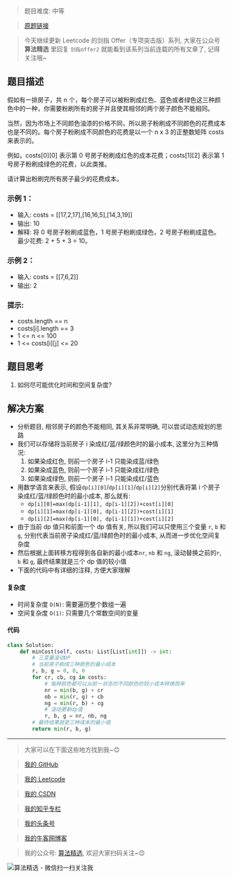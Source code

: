 > 题目难度: 中等

> [原题链接](https://leetcode.cn/problems/JEj789/)

> 今天继续更新 Leetcode 的剑指 Offer（专项突击版）系列, 大家在公众号 **算法精选** 里回复 `剑指offer2` 就能看到该系列当前连载的所有文章了, 记得关注哦~

## 题目描述

假如有一排房子，共 n 个，每个房子可以被粉刷成红色、蓝色或者绿色这三种颜色中的一种，你需要粉刷所有的房子并且使其相邻的两个房子颜色不能相同。

当然，因为市场上不同颜色油漆的价格不同，所以房子粉刷成不同颜色的花费成本也是不同的。每个房子粉刷成不同颜色的花费是以一个 n x 3 的正整数矩阵 costs 来表示的。

例如，costs[0][0] 表示第 0 号房子粉刷成红色的成本花费；costs[1][2] 表示第 1 号房子粉刷成绿色的花费，以此类推。

请计算出粉刷完所有房子最少的花费成本。

### 示例 1：

- 输入: costs = [[17,2,17],[16,16,5],[14,3,19]]
- 输出: 10
- 解释: 将 0 号房子粉刷成蓝色，1 号房子粉刷成绿色，2 号房子粉刷成蓝色。最少花费: 2 + 5 + 3 = 10。

### 示例 2：

- 输入: costs = [[7,6,2]]
- 输出: 2

### 提示:

- costs.length == n
- costs[i].length == 3
- 1 <= n <= 100
- 1 <= costs[i][j] <= 20

## 题目思考

1. 如何尽可能优化时间和空间复杂度?

## 解决方案

- 分析题目, 相邻房子的颜色不能相同, 其关系非常明确, 可以尝试动态规划的思路
- 我们可以存储将当前房子 i 染成红/蓝/绿颜色时的最小成本, 这里分为三种情况:
  1. 如果染成红色, 则前一个房子 i-1 只能染成蓝/绿色
  2. 如果染成蓝色, 则前一个房子 i-1 只能染成红/绿色
  3. 如果染成绿色, 则前一个房子 i-1 只能染成红/蓝色
- 用数学语言来表示, 假设`dp[i][0]`/`dp[i][1]`/`dp[i][2]`分别代表将第 i 个房子染成红/蓝/绿颜色时的最小成本, 那么就有:
  - `dp[i][0]=max(dp[i-1][1], dp[i-1][2])+cost[i][0]`
  - `dp[i][1]=max(dp[i-1][0], dp[i-1][2])+cost[i][1]`
  - `dp[i][2]=max(dp[i-1][0], dp[i-1][1])+cost[i][2]`
- 由于当前 dp 值只和前面一个 dp 值有关, 所以我们可以只使用三个变量 `r`, `b` 和 `g`, 分别代表当前房子染成红/蓝/绿颜色时的最小成本, 从而进一步优化空间复杂度
- 然后根据上面转移方程得到各自新的最小成本`nr`, `nb` 和 `ng`, 滚动替换之前的`r`, `b` 和 `g`, 最终结果就是三个 dp 值的较小值
- 下面的代码中有详细的注释, 方便大家理解

#### 复杂度

- 时间复杂度 `O(N)`: 需要遍历整个数组一遍
- 空间复杂度 `O(1)`: 只需要几个常数空间的变量

#### 代码

```python
class Solution:
    def minCost(self, costs: List[List[int]]) -> int:
        # 三变量滚动DP
        # 当前房子刷成三种颜色的最小成本
        r, b, g = 0, 0, 0
        for cr, cb, cg in costs:
            # 每种颜色都可以从前一状态的不同颜色的较小成本转换而来
            nr = min(b, g) + cr
            nb = min(r, g) + cb
            ng = min(r, b) + cg
            # 滚动更新dp值
            r, b, g = nr, nb, ng
        # 最终结果就是三种成本的最小值
        return min(r, b, g)
```

---

> 大家可以在下面这些地方找到我~😊

> [我的 GitHub](https://github.com/zjulyx)

> [我的 Leetcode](https://leetcode-cn.com/u/suibianfahui/)

> [我的 CSDN](https://me.csdn.net/zjulyx1993)

> [我的知乎专栏](https://zhuanlan.zhihu.com/c_1242508721932464128)

> [我的头条号](https://www.toutiao.com/c/user/1090304683804520/#mid=1671643017345028)

> [我的牛客网博客](https://blog.nowcoder.net/zjulyx)

> 我的公众号: [算法精选](https://mp.weixin.qq.com/s?__biz=MzA5MDk1MjI5MA==&mid=2247484158&idx=1&sn=90176bac32cf7af40e4074c721fd8a95&chksm=900285f3a7750ce5a068c9c9773781461819633f2fd60533732637ec9520c908371ebc218d49&scene=178&cur_album_id=1386231241346859009#rd), 欢迎大家扫码关注~😊

![算法精选 - 微信扫一扫关注我](https://pic1.zhimg.com/80/v2-7c988a7b35886df51596ef23616764ac_1440w.jpg)
